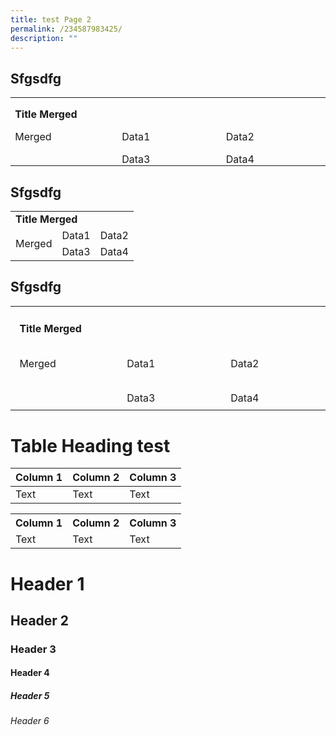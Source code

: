 ```yaml
---
title: test Page 2
permalink: /234587983425/
description: ""
---
```

Sfgsdfg
-------

<table class="MsoTableGrid" border="0" cellspacing="0" cellpadding="0" style="border-collapse:collapse;border:none;mso-yfti-tbllook:1184;mso-padding-alt:
 0in 5.4pt 0in 5.4pt;mso-border-insideh:none;mso-border-insidev:none"><tbody><tr style="mso-yfti-irow:0;mso-yfti-firstrow:yes"><td width="623" colspan="3" valign="top" style="width:467.5pt;padding:0in 5.4pt 0in 5.4pt"><p class="MsoNormal" style="margin-bottom:0in;line-height:normal"><b><span lang="EN-SG" style="mso-ansi-language:EN-SG">Title Merged</span></b></p></td></tr><tr style="mso-yfti-irow:1"><td width="208" rowspan="2" valign="top" style="width:155.8pt;padding:0in 5.4pt 0in 5.4pt"><p class="MsoNormal" style="margin-bottom:0in;line-height:normal"><span lang="EN-SG" style="mso-ansi-language:EN-SG">Merged</span></p></td><td width="208" valign="top" style="width:155.85pt;padding:0in 5.4pt 0in 5.4pt"><p class="MsoNormal" style="margin-bottom:0in;line-height:normal"><span lang="EN-SG" style="mso-ansi-language:EN-SG">Data1</span></p></td><td width="208" valign="top" style="width:155.85pt;padding:0in 5.4pt 0in 5.4pt"><p class="MsoNormal" style="margin-bottom:0in;line-height:normal"><span lang="EN-SG" style="mso-ansi-language:EN-SG">Data2</span></p></td></tr><tr style="mso-yfti-irow:2;mso-yfti-lastrow:yes"><td width="208" valign="top" style="width:155.85pt;padding:0in 5.4pt 0in 5.4pt"><p class="MsoNormal" style="margin-bottom:0in;line-height:normal"><span lang="EN-SG" style="mso-ansi-language:EN-SG">Data3</span></p></td><td width="208" valign="top" style="width:155.85pt;padding:0in 5.4pt 0in 5.4pt"><p class="MsoNormal" style="margin-bottom:0in;line-height:normal"><span lang="EN-SG" style="mso-ansi-language:EN-SG">Data4</span></p></td></tr></tbody></table>
 
 ## Sfgsdfg

 
 <table>
<tbody>
	<tr><td colspan="3"><b>Title Merged</b></td></tr>
	<tr><td rowspan="2">Merged</td><td>Data1</td><td>Data2</td></tr>
	<tr><td>Data3</td><td>Data4</td></tr>
</tbody><tbody>
</tbody></table>



Sfgsdfg
-------

<table class="MsoTableGrid" border="0" cellspacing="0" cellpadding="0" style="border-collapse:collapse;border:none;mso-yfti-tbllook:1536;mso-padding-alt:
 .1in .15in .1in .15in;mso-border-insideh:none;mso-border-insidev:none"><tbody><tr style="mso-yfti-irow:0;mso-yfti-firstrow:yes"><td width="623" colspan="3" valign="top" style="width:467.5pt;padding:.1in .15in .1in .15in"><p class="MsoNormal" style="margin-bottom:0in;line-height:normal"><b><span lang="EN-SG" style="mso-ansi-language:EN-SG">Title Merged</span></b></p></td></tr><tr style="mso-yfti-irow:1"><td width="208" rowspan="2" valign="top" style="width:155.8pt;padding:.1in .15in .1in .15in"><p class="MsoNormal" style="margin-bottom:0in;line-height:normal"><span lang="EN-SG" style="mso-ansi-language:EN-SG">Merged</span></p></td><td width="208" valign="top" style="width:155.85pt;padding:.1in .15in .1in .15in"><p class="MsoNormal" style="margin-bottom:0in;line-height:normal"><span lang="EN-SG" style="mso-ansi-language:EN-SG">Data1</span></p></td><td width="208" valign="top" style="width:155.85pt;padding:.1in .15in .1in .15in"><p class="MsoNormal" style="margin-bottom:0in;line-height:normal"><span lang="EN-SG" style="mso-ansi-language:EN-SG">Data2</span></p></td></tr><tr style="mso-yfti-irow:2;mso-yfti-lastrow:yes"><td width="208" valign="top" style="width:155.85pt;padding:.1in .15in .1in .15in"><p class="MsoNormal" style="margin-bottom:0in;line-height:normal"><span lang="EN-SG" style="mso-ansi-language:EN-SG">Data3</span></p></td><td width="208" valign="top" style="width:155.85pt;padding:.1in .15in .1in .15in"><p class="MsoNormal" style="margin-bottom:0in;line-height:normal"><span lang="EN-SG" style="mso-ansi-language:EN-SG">Data4</span></p></td></tr></tbody></table>

# Table Heading test

| Column 1 | Column 2 | Column 3 |
| -------- | -------- | -------- |
| Text     | Text     | Text     |

 <table>
<tbody>
	<tr><th>Column 1</th><th>Column 2</th><th>Column 3</th></tr>
	<tr><td>Text</td><td>Text</td><td>Text</td></tr>
</tbody><tbody>
</tbody></table>

# Header 1
## Header 2
### Header 3
#### Header 4
##### Header 5
###### Header 6